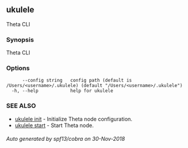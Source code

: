 ## ukulele

Theta CLI

### Synopsis

Theta CLI

### Options

```
      --config string   config path (default is /Users/<username>/.ukulele) (default "/Users/<username>/.ukulele")
  -h, --help            help for ukulele
```

### SEE ALSO

* [ukulele init](ukulele_init.md)	 - Initialize Theta node configuration.
* [ukulele start](ukulele_start.md)	 - Start Theta node.

###### Auto generated by spf13/cobra on 30-Nov-2018
